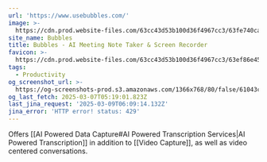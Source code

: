 ```yaml
---
url: 'https://www.usebubbles.com/'
image: >-
  https://cdn.prod.website-files.com/63cc43d53b100d36f4967cc3/63fe740caf59842acb4f1766_og-image.png
site_name: Bubbles
title: Bubbles - AI Meeting Note Taker & Screen Recorder
favicon: >-
  https://cdn.prod.website-files.com/63cc43d53b100d36f4967cc3/63ef86e459379b136ab2486d_favicon.svg
tags:
  - Productivity
og_screenshot_url: >-
  https://og-screenshots-prod.s3.amazonaws.com/1366x768/80/false/61043c6f4308c2eb65275146f772b0fbee8b495c1da34b848cfe263bdf541ba1.jpeg
og_last_fetch: 2025-03-07T05:19:01.823Z
last_jina_request: '2025-03-09T06:09:14.132Z'
jina_error: 'HTTP error! status: 429'
---
```

Offers [[AI Powered Data Capture#AI Powered Transcription Services|AI Powered Transcription]] in addition to [[Video Capture]], as well as video centered conversations. 
